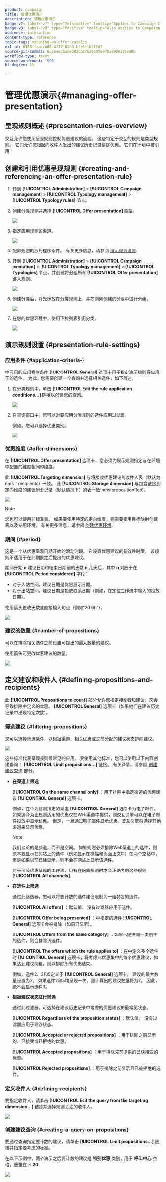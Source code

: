 ```yaml
---
product: campaign
title: 管理优惠演示
description: 管理优惠演示
badge-v7: label="v7" type="Informative" tooltip="Applies to Campaign Classic v7"
badge-v8: label="v8" type="Positive" tooltip="Also applies to Campaign v8"
audience: interaction
content-type: reference
topic-tags: managing-an-offer-catalog
exl-id: 6158ffaa-cb08-4f77-82b8-b3e5e1bf7fd7
source-git-commit: 6dc6aeb5adeb82d527b39a05ee70a9926205ea0b
workflow-type: tm+mt
source-wordcount: '995'
ht-degree: 1%

---
```


# 管理优惠演示{#managing-offer-presentation}



## 呈现规则概述 {#presentation-rules-overview}

交互允许您使用呈现规则控制优惠建议的流程。 这些特定于交互的规则是类型规则。 它们允许您根据向收件人发出的建议历史记录排除优惠。 它们在环境中被引用

## 创建和引用优惠呈现规则 {#creating-and-referencing-an-offer-presentation-rule}

1. 转到 **[!UICONTROL Administration]** > **[!UICONTROL Campaign management]** > **[!UICONTROL Typology management]** > **[!UICONTROL Typology rules]** 节点。
1. 创建分类规则并选择 **[!UICONTROL Offer presentation]** 类型。

   ![](assets/offer_typology_001.png)

1. 指定应用规则的渠道。

   ![](assets/offer_typology_002.png)

1. 配置规则的应用程序条件。 有关更多信息，请参阅 [演示规则设置](#presentation-rule-settings).
1. 转到 **[!UICONTROL Administration]** > **[!UICONTROL Campaign execution]** > **[!UICONTROL Typology management]** > **[!UICONTROL Typologies]** 节点，并创建将分组所有 **[!UICONTROL Offer presentation]** 键入规则。

   ![](assets/offer_typology_003.png)

1. 创建分类后，将光标放在分类规则上，并在刚刚创建的分类中进行分组。

   ![](assets/offer_typology_004.png)

1. 在您的优惠环境中，使用下拉列表引用分类。

   ![](assets/offer_typology_005.png)

## 演示规则设置 {#presentation-rule-settings}

### 应用条件 {#application-criteria-}

中可用的应用程序条件 **[!UICONTROL General]** 选项卡用于指定演示规则将应用于的选件。 为此，您需要创建一个查询并选择相关选件，如下所述。

1. 在分类规则中，单击 **[!UICONTROL Edit the rule application conditions...]** 链接以创建您的查询。

   ![](assets/offer_typology_006.png)

1. 在查询窗口中，您可以对要应用分类规则的选件应用过滤器。

   例如，您可以选择优惠类别。

   ![](assets/offer_typology_008.png)

### 优惠维度 {#offer-dimensions}

在 **[!UICONTROL Offer presentation]** 选项卡，您必须为展示规则指定与在环境中配置的维度相同的维度。

此 **[!UICONTROL Targeting dimension]** 与将接收优惠建议的收件人表（默认为nms：recipients）一致。 此 **[!UICONTROL Storage dimension]** 与包含链接到定向维度的建议历史记录（默认情况下）的表一致:nms:propositionRcp)。

![](assets/offer_typology_009.png)

>[!NOTE]
>
>您也可以使用非标准表。 如果要使用特定的定向维度，则需要使用目标映射创建表以及专用环境。 有关更多信息，请参阅 [创建优惠环境](../../interaction/using/live-design-environments.md#creating-an-offer-environment).

### 期间 {#period}

这是一个从优惠呈现日期开始的滑动时段。 它设置优惠建议的有效性时限。 该规则不适用于在此期限之后提出的优惠建议。

期间开始 **n** 建议日期和结束日期前的天数 **n** 几天后，其中 **n** 对应于在 **[!UICONTROL Period considered]** 字段：

* 对于入站空间，建议日期是优惠展示日期。
* 对于出站空间，建议日期是投放联系日期（例如，在定位工作流中输入的投放日期）。

使用箭头更改天数或直接输入句点（例如“2d 6h”）。

![](assets/offer_typology_010.png)

### 建议的数量 {#number-of-propositions}

可以在排除相关选件之前设置可提出的最大数量的建议。

使用箭头可更改优惠建议的数量。

![](assets/offer_typology_011.png)

## 定义建议和收件人 {#defining-propositions-and-recipients}

此 **[!UICONTROL Propositions to count]** 部分允许您指定接收者和建议，这会导致排除中定义的优惠。 **[!UICONTROL General]** 选项卡（如果他们在建议历史记录中出现特定次数）。

### 筛选建议 {#filtering-propositions}

您可以选择筛选条件，以根据渠道、相关优惠或之前分配的建议状态排除建议。

![](assets/offer_typology_014.png)

这些标准代表呈现规则最常见的应用。 要使用其他标准，您可以使用以下内容创建查询： **[!UICONTROL Limit propositions...]** 链接。 有关详情，请参阅 [创建建议查询](#creating-a-query-on-propositions) 部分。

* **在渠道上筛选**

   **[!UICONTROL On the same channel only]** ：用于排除中指定渠道的优惠建议 **[!UICONTROL General]** 选项卡。

   例如，在中为规则指定的渠道 **[!UICONTROL General]** 选项卡为电子邮件。 如果迄今为止规则适用的优惠仅在Web渠道中提供，则交互引擎可以在电子邮件投放中显示优惠。 但是，一旦通过电子邮件显示优惠，交互引擎将选择其他渠道来显示优惠。

   >[!NOTE]
   >
   >我们谈论的是频道，而不是空间。 如果规则必须排除Web渠道上的选件，则原本要显示在网站上的选件（例如显示在横幅和页面正文中）在两个空格中，但是如果以前已经显示，则不会在网站上显示该选件。
   >
   >对于涉及优惠呈现的工作流，只有在配置规则时才会正确考虑这些规则 **[!UICONTROL All channels]**.

* **在选件上筛选**

   通过此筛选器，您可以将要计数的选件建议限制为一组特定的选件。

   **[!UICONTROL All offers]** ：默认值。 没有过滤器应用于选件。

   **[!UICONTROL Offer being presented]** ：中指定的选件 **[!UICONTROL General]** 选项卡会被排除（如果已显示）。

   **[!UICONTROL Offers from the same category]** ：如果已提供同一类别中的选件，则会排除该选件。

   **[!UICONTROL The offers which the rule applies to]** ：在中定义多个选件时 **[!UICONTROL General]** 选项卡，将考虑此优惠集中的每个优惠建议，如果达到建议阈值，则以排除所有优惠结束。

   例如，选件2、3和5定义于 **[!UICONTROL General]** 选项卡。 建议的最大数量设置为2。 如果选件2和5均呈现一次，则计算出的建议数量将为2。 因此，绝不会显示选件3。

* **根据建议状态进行筛选**

   通过此过滤器，可选择在建议历史记录中考虑的优惠建议的最常见状态。

   **[!UICONTROL Regardless of the proposition status]** ：默认值。 没有过滤器应用于建议状态。

   **[!UICONTROL Accepted or rejected propositions]** ：用于排除之前显示的、已接受或已拒绝的优惠。

   **[!UICONTROL Accepted propositions]** ：用于排除先前提供的已获接受的优惠。

   **[!UICONTROL Rejected propositions]** ：用于排除之前显示且已被拒绝的选件。

### 定义收件人 {#defining-recipients}

要指定收件人，请单击 **[!UICONTROL Edit the query from the targeting dimension...]** 链接并选择规则关注的收件人。

![](assets/offer_typology_012.png)

### 创建建议查询 {#creating-a-query-on-propositions}

要通过查询指定要计数的建议，请单击 **[!UICONTROL Limit propositions...]** 链接并指定要考虑的标准。

在以下示例中，两个演示之后要计数的建议是 **特别优惠** 类别，用于 **呼叫中心** 空格，重量在下 **20**.

![](assets/offer_typology_013.png)

